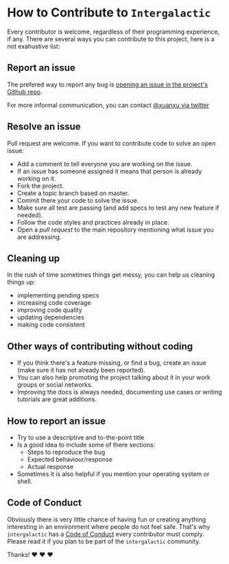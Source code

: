 # How to Contribute to `Intergalactic`

Every contributor is welcome, regardless of their programming experience, if any.
There are several ways you can contribute to this project, here is a not exahustive list:

## Report an issue

The prefered way to report any bug is [opening an issue in the project's Github repo](https://github.com/xuanxu/intergalactic/issues/new).

For more informal communication, you can contact [@xuanxu via twitter](https://twitter.com/xuanxu)

## Resolve an issue

Pull request are welcome. If you want to contribute code to solve an open issue:

* Add a comment to tell everyone you are working on the issue.
* If an issue has someone assigned it means that person is already working on it.
* Fork the project.
* Create a topic branch based on master.
* Commit there your code to solve the issue.
* Make sure all test are passing (and add specs to test any new feature if needed).
* Follow the code styles and practices already in place.
* Open a *pull request* to the main repository mentioning what issue you are addressing.

## Cleaning up

In the rush of time sometimes things get messy, you can help us cleaning things up:

* implementing pending specs
* increasing code coverage
* improving code quality
* updating dependencies
* making code consistent

## Other ways of contributing without coding

* If you think there's a feature missing, or find a bug, create an issue (make sure it has not already been reported).
* You can also help promoting the project talking about it in your work groups or social networks.
* Improving the docs is always needed, documenting use cases or writing tutorials are great additions.

## How to report an issue

* Try to use a descriptive and to-the-point title
* Is a good idea to include some of there sections:
  * Steps to reproduce the bug
  * Expected behaviour/response
  * Actual response
* Sometimes it is also helpful if you mention your operating system or shell.

## Code of Conduct

Obviously there is very little chance of having fun or creating anything interesting in an environment where people do not feel safe. That's why `intergalactic` has a [Code of Conduct](CODE_OF_CONDUCT.md) every contributor must comply. Please read it if you plan to be part of the `intergalactic` community.


Thanks! :heart: :heart: :heart:
